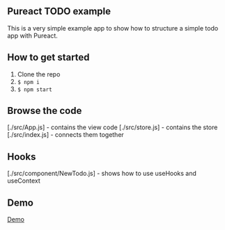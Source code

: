 ## Pureact TODO example

This is a very simple example app to show how to structure a simple todo app with Pureact.

## How to get started

1. Clone the repo
2. `$ npm i`
3. `$ npm start`

## Browse the code

[./src/App.js] - contains the view code
[./src/store.js] - contains the store
[./src/index.js] - connects them together

## Hooks

[./src/component/NewTodo.js] - shows how to use useHooks and useContext


## Demo

[Demo](https://todo.snowflake.cash)
